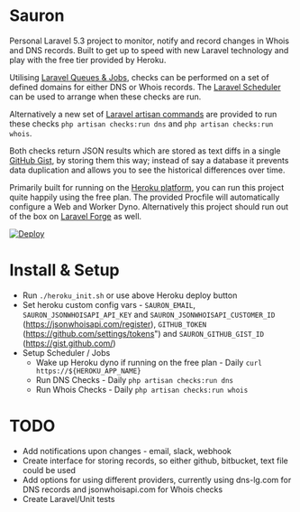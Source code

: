 # Sauron
Personal Laravel 5.3 project to monitor, notify and record changes in Whois and DNS records. Built to get up to speed with new Laravel technology and play with the free tier provided by Heroku.

Utilising [Laravel Queues & Jobs](https://laravel.com/docs/5.3/queues), checks can be performed on a set of defined domains for either DNS or Whois records. The [Laravel Scheduler](https://laravel.com/docs/5.3/scheduling) can be used to arrange when these checks are run.

Alternatively a new set of [Laravel artisan commands](https://laravel.com/docs/5.3/artisan#writing-commands) are provided to run these checks `php artisan checks:run dns` and `php artisan checks:run whois`.

Both checks return JSON results which are stored as text diffs in a single [GitHub Gist](https://gist.github.com/), by storing them this way; instead of say a database it prevents data duplication and allows you to see the historical differences over time.

Primarily built for running on the [Heroku platform](https://www.heroku.com), you can run this project quite happily using the free plan. The provided Procfile will automatically configure a Web and Worker Dyno. Alternatively this project should run out of the box on [Laravel Forge](https://forge.laravel.com/) as well.

[![Deploy](https://www.herokucdn.com/deploy/button.svg)](https://heroku.com/deploy)

# Install & Setup

* Run `./heroku_init.sh` or use above Heroku deploy button
* Set heroku custom config vars - `SAURON_EMAIL`, `SAURON_JSONWHOISAPI_API_KEY` and `SAURON_JSONWHOISAPI_CUSTOMER_ID` (https://jsonwhoisapi.com/register), `GITHUB_TOKEN` (https://github.com/settings/tokens") and `SAURON_GITHUB_GIST_ID` (https://gist.github.com/)
* Setup Scheduler / Jobs
  * Wake up Heroku dyno if running on the free plan - Daily `curl https://${HEROKU_APP_NAME}`
  * Run DNS Checks - Daily `php artisan checks:run dns`
  * Run Whois Checks - Daily `php artisan checks:run whois`

# TODO

* Add notifications upon changes - email, slack, webhook
* Create interface for storing records, so either github, bitbucket, text file could be used
* Add options for using different providers, currently using dns-lg.com for DNS records and jsonwhoisapi.com for Whois checks
* Create Laravel/Unit tests
